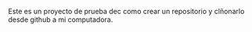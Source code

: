 Este es un proyecto de prueba dec como crear un repositorio y clñonarlo desde github a mi computadora. 